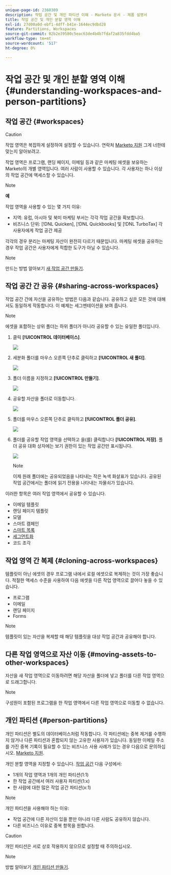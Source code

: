 ```yaml
---
unique-page-id: 2360309
description: 작업 공간 및 개인 파티션 이해 - Marketo 문서 - 제품 설명서
title: 작업 공간 및 개인 분할 영역 이해
exl-id: 27d00a0d-ebf1-4dff-b41e-1644ec9dbd28
feature: Partitions, Workspaces
source-git-commit: 02b2e39580c5eac63de4b4b7fdaf2a835fdd4ba5
workflow-type: tm+mt
source-wordcount: '517'
ht-degree: 0%

---
```


# 작업 공간 및 개인 분할 영역 이해 {#understanding-workspaces-and-person-partitions}

## 작업 공간 {#workspaces}

>[!CAUTION]
>
>작업 영역은 복잡하게 설정하여 설정할 수 있습니다. 연락처 [Marketo 지원](https://nation.marketo.com/t5/Support/ct-p/Support) 그게 너한테 맞는지 알아보려고.

작업 영역은 프로그램, 랜딩 페이지, 이메일 등과 같은 마케팅 에셋을 보유하는 Marketo의 개별 영역입니다. 여러 사람이 사용할 수 있습니다. 각 사용자는 하나 이상의 작업 공간에 액세스할 수 있습니다.

>[!NOTE]
>
>**예**
>
>작업 영역을 사용할 수 있는 몇 가지 이유:
>
>* 지역: 유럽, 아시아 및 북미 마케팅 부서는 각각 작업 공간을 확보합니다.
>* 비즈니스 단위: [!DNL Quicken], [!DNL Quickbooks] 및 [!DNL TurboTax] 각 사용자에게 작업 공간 제공
>
>각각의 경우 분리는 마케팅 자산이 완전히 다르기 때문입니다. 마케팅 에셋을 공유하는 경우 작업 공간은 사용자에게 적합한 도구가 아닐 수 있습니다.

>[!NOTE]
>
>만드는 방법 알아보기 [새 작업 공간 만들기](/help/marketo/product-docs/administration/workspaces-and-person-partitions/create-a-new-workspace.md).

## 작업 공간 간 공유 {#sharing-across-workspaces}

작업 공간 간에 자산을 공유하는 방법은 다음과 같습니다. 공유하고 싶은 모든 것에 대해서도 동일하게 작동합니다. 이 예제는 세그멘테이션을 보여 줍니다.

>[!NOTE]
>
>에셋을 포함하는 상위 폴더는 하위 폴더가 아니라 공유할 수 있는 유일한 폴더입니다.

1. 클릭 **[!UICONTROL 데이터베이스]**.

   ![](assets/understanding-workspaces-and-person-partitions-1.png)

1. 세분화 폴더를 마우스 오른쪽 단추로 클릭하고 **[!UICONTROL 새 폴더]**.

   ![](assets/understanding-workspaces-and-person-partitions-2.png)

1. 폴더 이름을 지정하고 **[!UICONTROL 만들기]**.

   ![](assets/understanding-workspaces-and-person-partitions-3.png)

1. 공유할 자산을 폴더로 이동합니다.

   ![](assets/understanding-workspaces-and-person-partitions-4.png)

1. 폴더를 마우스 오른쪽 단추로 클릭하고 **[!UICONTROL 폴더 공유]**.

   ![](assets/understanding-workspaces-and-person-partitions-5.png)

1. 폴더를 공유할 작업 영역을 선택하고 을(를) 클릭합니다 **[!UICONTROL 저장]**. 폴더 공유 대화 상자에는 보기 권한이 있는 작업 공간만 표시됩니다.

   ![](assets/understanding-workspaces-and-person-partitions-6.png)

   >[!NOTE]
   >
   >이제 원래 폴더에는 공유되었음을 나타내는 작은 녹색 화살표가 있습니다. 공유된 작업 공간에서는 폴더에 읽기 전용을 나타내는 자물쇠가 있습니다.

이러한 항목은 여러 작업 영역에서 공유할 수 있습니다.

* 이메일 템플릿
* 랜딩 페이지 템플릿
* 모델
* 스마트 캠페인
* [스마트 목록](/help/marketo/product-docs/core-marketo-concepts/smart-lists-and-static-lists/using-smart-lists/reference-a-list-or-smart-list-across-workspaces.md)
* [세그먼트화](/help/marketo/product-docs/administration/workspaces-and-person-partitions/share-segmentations-across-workspaces-and-partitions.md)
* 코드 조각

## 작업 영역 간 복제 {#cloning-across-workspaces}

템플릿이 아닌 에셋의 경우 프로그램 내에서 로컬 에셋으로 복제하는 것이 가장 좋습니다.  적절한 액세스 수준을 사용하여 다음 에셋을 다른 작업 영역으로 끌어다 놓을 수 있습니다.

* 프로그램
* 이메일
* 랜딩 페이지
* Forms

>[!NOTE]
>
>템플릿이 있는 자산을 복제할 때 해당 템플릿을 대상 작업 공간과 공유해야 합니다.

## 다른 작업 영역으로 자산 이동 {#moving-assets-to-other-workspaces}

자산을 새 작업 영역으로 이동하려면 해당 자산을 폴더에 넣고 폴더를 다른 작업 영역으로 드래그합니다.

>[!NOTE]
>
>구성원이 포함된 프로그램을 한 작업 영역에서 다른 작업 영역으로 이동할 수 없습니다.

## 개인 파티션 {#person-partitions}

개인 파티션은 별도의 데이터베이스처럼 작동합니다. 각 파티션에는 중복 제거를 수행하지 않거나 다른 파티션과 혼합되지 않는 고유한 사용자가 있습니다. 동일한 이메일 주소를 가진 중복 기록이 필요할 수 있는 비즈니스 사용 사례가 있는 경우 다음으로 문의하십시오. [Marketo 지원](https://nation.marketo.com/t5/Support/ct-p/Support).

개인 분할 영역을 지정할 수 있습니다.  [작업 공간](create-a-new-workspace.md) 다음 구성에서:

* 1개의 작업 영역과 1개의 개인 파티션(1:1)
* 한 작업 공간에서 여러 사용자 파티션(1:x)
* 한 사람에 대한 많은 작업 공간 파티션(x:1)

>[!NOTE]
>
>개인 파티션을 사용해야 하는 이유:
>
>* 작업 공간에 다른 자산이 있을 뿐만 아니라 다른 사람도 공유하지 않습니다.
>* 다른 비즈니스 이유로 중복 항목을 원합니다.

>[!CAUTION]
>
>개인 파티션은 서로 상호 작용하지 않으므로 설정할 때 주의하십시오.

>[!NOTE]
>
>방법 알아보기 [개인 파티션 만들기](/help/marketo/product-docs/administration/workspaces-and-person-partitions/create-a-person-partition.md).
